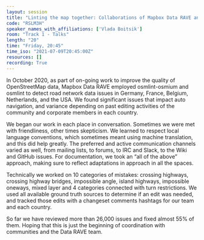 ```yaml
---
layout: session
title: "Linting the map together: Collaborations of Mapbox Data RAVE and OpenStreetMap Communities"
code: "RSLM3H"
speaker_names_with_affiliations: ['Vlada Boitsik']
room: "Track 1 - Talks"
length: "20"
time: "Friday, 20:45"
time_iso: "2021-07-09T20:45:00Z"
resources: []
recording: True
---
```

In October 2020, as part of on-going work to improve the quality of OpenStreetMap data, Mapbox Data RAVE employed osmlint-osmium and osmlint to detect road network data issues in Germany, France, Belgium, Netherlands, and the USA. We found significant issues that impact auto navigation, and variance depending on past editing activities of the community and corporate members in each country.

We began our work in each place in conversation. Sometimes we were met with friendliness, other times skepticism. We learned to respect local language conventions, which sometimes meant using machine translation, and this did help greatly. The preferred and active communication channels varied as well, from mailing lists, to forums, to IRC and Slack, to the Wiki and GitHub issues. For documentation, we took an “all of the above” approach, making sure to reflect adaptations in approach in all the spaces.

Technically we worked on 10 categories of mistakes: crossing highways, crossing highway bridges, impossible angle, island highways, impossible oneways, mixed layer and 4 categories connected with turn restrictions. We used all available ground truth sources to determine if an edit was needed, and tracked those edits with a changeset comments hashtags for our team and each country. 

So far we have reviewed more than 26,000 issues and fixed almost 55% of them. Hoping that this is just the beginning of coordination with communities and the Data RAVE team.
